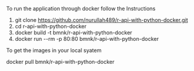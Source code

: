 To run the application through docker follow the Instructions

1. git clone https://github.com/nurullah489/r-api-with-python-docker.git
2. cd r-api-with-python-docker
3. docker build -t bmnk/r-api-with-python-docker
4. docker run --rm -p 80:80 bmnk/r-api-with-python-docker


To get the images in your local syatem

docker pull bmnk/r-api-with-python-docker